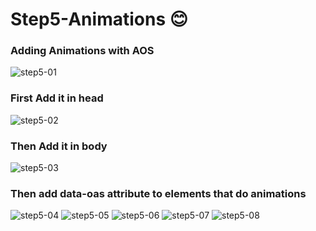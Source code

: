 # Step5-Animations 😊

### Adding Animations with AOS
![step5-01]()

### First Add it in head 
![step5-02]()

### Then Add it in body
![step5-03]()

### Then add data-oas attribute to elements that do animations
![step5-04]()
![step5-05]()
![step5-06]()
![step5-07]()
![step5-08]()

